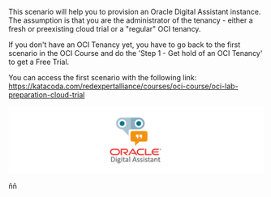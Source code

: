 
This scenario will help you to provision an Oracle Digital Assistant instance. 
The assumption is that you are the administrator of the tenancy - either a fresh or preexisting cloud trial or a "regular" OCI tenancy.

If you don't have an OCI Tenancy yet, you have to go back to the first scenario in the OCI Course and do the 'Step 1 - Get hold of an OCI Tenancy' to get a Free Trial.

You can access the first scenario with the following link:
https://katacoda.com/redexpertalliance/courses/oci-course/oci-lab-preparation-cloud-trial


![Oracle Digital Assistant Logo](assets/oda-sticker.png)

ññ